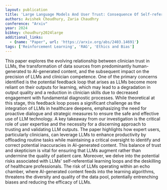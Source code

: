 ```yaml
---
layout: publication
title: 'Large Language Models And User Trust: Consequence Of Self-referential Learning Loop And The Deskilling Of Healthcare Professionals'
authors: Avishek Choudhury, Zaria Chaudhry
conference: "Arxiv"
year: 2024
bibkey: choudhury2024large
additional_links:
  - {name: "Paper", url: 'https://arxiv.org/abs/2403.14691'}
tags: ['Reinforcement Learning', 'RAG', 'Ethics and Bias']
---
```

This paper explores the evolving relationship between clinician trust in
LLMs, the transformation of data sources from predominantly human-generated to
AI-generated content, and the subsequent impact on the precision of LLMs and
clinician competence. One of the primary concerns identified is the potential
feedback loop that arises as LLMs become more reliant on their outputs for
learning, which may lead to a degradation in output quality and a reduction in
clinician skills due to decreased engagement with fundamental diagnostic
processes. While theoretical at this stage, this feedback loop poses a
significant challenge as the integration of LLMs in healthcare deepens,
emphasizing the need for proactive dialogue and strategic measures to ensure
the safe and effective use of LLM technology. A key takeaway from our
investigation is the critical role of user expertise and the necessity for a
discerning approach to trusting and validating LLM outputs. The paper
highlights how expert users, particularly clinicians, can leverage LLMs to
enhance productivity by offloading routine tasks while maintaining a critical
oversight to identify and correct potential inaccuracies in AI-generated
content. This balance of trust and skepticism is vital for ensuring that LLMs
augment rather than undermine the quality of patient care. Moreover, we delve
into the potential risks associated with LLMs' self-referential learning loops
and the deskilling of healthcare professionals. The risk of LLMs operating
within an echo chamber, where AI-generated content feeds into the learning
algorithms, threatens the diversity and quality of the data pool, potentially
entrenching biases and reducing the efficacy of LLMs.
